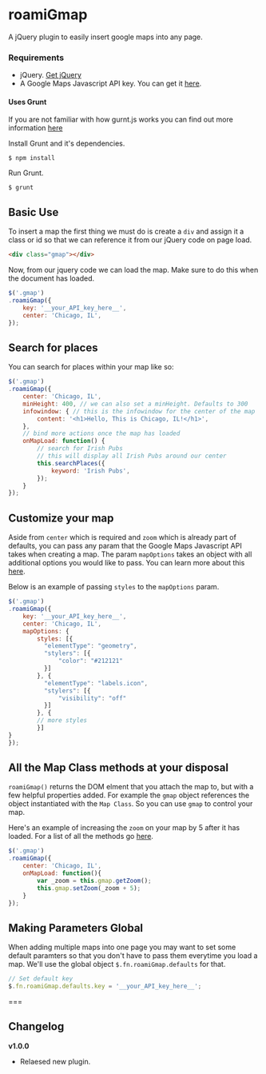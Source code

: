 # roamiGmap #

A jQuery plugin to easily insert google maps into any page.

### Requirements

* jQuery. [Get jQuery](https://code.jquery.com/)
* A Google Maps Javascript API key. You can get it [here](https://developers.google.com/maps/documentation/javascript/get-api-key).

#### Uses Grunt

If you are not familiar with how gurnt.js works you can find out more information [here](https://gruntjs.com/)

Install Grunt and it's dependencies.
```cli
$ npm install
```

Run Grunt.
```cli
$ grunt
```

## Basic Use

To insert a map the first thing we must do is create a `div` and assign it a class or id so that we can reference it from our jQuery code on page load.

```html
<div class="gmap"></div>
```

Now, from our jquery code we can load the map. Make sure to do this when the document has loaded.

```js
$('.gmap')
.roamiGmap({
	key: '__your_API_key_here__',
	center: 'Chicago, IL',
});
```

## Search for places

You can search for places within your map like so:

```js
$('.gmap')
.roamiGmap({
	center: 'Chicago, IL',
	minHeight: 400, // we can also set a minHeight. Defaults to 300
	infowindow: { // this is the infowindow for the center of the map
		content: '<h1>Hello, This is Chicago, IL!</h1>',
	},
	// bind more actions once the map has loaded
	onMapLoad: function() {
		// search for Irish Pubs
		// this will display all Irish Pubs around our center
		this.searchPlaces({
			keyword: 'Irish Pubs',
		});
	}
});
```

## Customize your map

Aside from `center` which is required and `zoom` which is already part of defaults, you can pass any param that the Google Maps Javascript API takes when creating a map. The param `mapOptions` takes an object with all additional options you would like to pass. You can learn more about this [here](https://developers.google.com/maps/documentation/javascript/3.exp/reference#MapOptions).

Below is an example of passing `styles` to the `mapOptions` param.

```js
$('.gmap')
.roamiGmap({
	key: '__your_API_key_here__',
	center: 'Chicago, IL',
	mapOptions: {
		styles: [{
		  "elementType": "geometry",
		  "stylers": [{
		      "color": "#212121"
		  }]
		}, {
		  "elementType": "labels.icon",
		  "stylers": [{
		      "visibility": "off"
		  }]
		}, {
		// more styles
		}]
}
});
```

## All the Map Class methods at your disposal

`roamiGmap()` returns the DOM elment that you attach the map to, but with a few helpful properties added. For example the `gmap` object references the object instantiated with the `Map Class`. So you can use `gmap` to control your map.

Here's an example of increasing the `zoom` on your map by 5 after it has loaded. For a list of all the methods go [here](https://developers.google.com/maps/documentation/javascript/3.exp/reference#Map).

```js
$('.gmap')
.roamiGmap({
	center: 'Chicago, IL',
	onMapLoad: function(){
		var _zoom = this.gmap.getZoom();
		this.gmap.setZoom(_zoom + 5);
	}
});
```

## Making Parameters Global

When adding multiple maps into one page you may want to set some default paramters so that you don't have to pass them everytime you load a map. We'll use the global object `$.fn.roamiGmap.defaults` for that.

```js
// Set default key
$.fn.roamiGmap.defaults.key = '__your_API_key_here__';
```

===

## Changelog

**v1.0.0**
* Relaesed new plugin.
